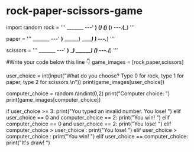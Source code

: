# rock-paper-scissors-game
import random
rock = '''
    _______
---'   ____)
      (_____)
      (_____)
      (____)
---.__(___)
'''

paper = '''
    _______
---'   ____)____
          ______)
          _______)
         _______)
---.__________)
'''

scissors = '''
    _______
---'   ____)____
          ______)
       __________)
      (____)
---.__(___)
'''

#Write your code below this line 👇
game_images = [rock,paper,scissors]

user_choice = int(input("What do you choose? Type 0 for rock, type 1 for paper, type 2 for scissors \n"))
print(game_images[user_choice])

computer_choice = random.randint(0,2)
print("Computer choice: ")
print(game_images[computer_choice])

if user_choice >= 3:
  print("You typed an invalid number. You lose! ")
elif user_choice == 0 and computer_choice == 2:
  print("You win! ")
elif computer_choice == 0 and user_choice == 2:
  print("You lose! ")
elif computer_choice > user_choice :
  print("You lose! ")
elif user_choice > computer_choice :
  print("You win! ")
elif user_choice == computer_choice:
  print("It's draw! ")
